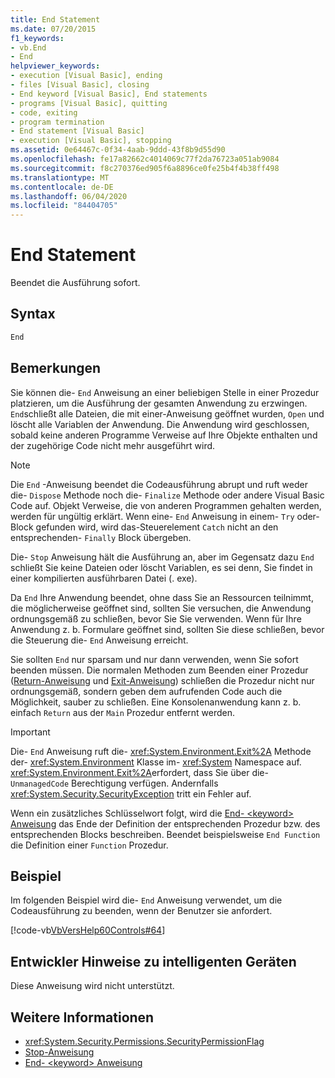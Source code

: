 ```yaml
---
title: End Statement
ms.date: 07/20/2015
f1_keywords:
- vb.End
- End
helpviewer_keywords:
- execution [Visual Basic], ending
- files [Visual Basic], closing
- End keyword [Visual Basic], End statements
- programs [Visual Basic], quitting
- code, exiting
- program termination
- End statement [Visual Basic]
- execution [Visual Basic], stopping
ms.assetid: 0e64467c-0f34-4aab-9ddd-43f8b9d55d90
ms.openlocfilehash: fe17a82662c4014069c77f2da76723a051ab9084
ms.sourcegitcommit: f8c270376ed905f6a8896ce0fe25b4f4b38ff498
ms.translationtype: MT
ms.contentlocale: de-DE
ms.lasthandoff: 06/04/2020
ms.locfileid: "84404705"
---
```

# <a name="end-statement"></a>End Statement
Beendet die Ausführung sofort.  
  
## <a name="syntax"></a>Syntax  
  
```vb  
End  
```  
  
## <a name="remarks"></a>Bemerkungen  
 Sie können die- `End` Anweisung an einer beliebigen Stelle in einer Prozedur platzieren, um die Ausführung der gesamten Anwendung zu erzwingen. `End`schließt alle Dateien, die mit einer-Anweisung geöffnet wurden, `Open` und löscht alle Variablen der Anwendung. Die Anwendung wird geschlossen, sobald keine anderen Programme Verweise auf Ihre Objekte enthalten und der zugehörige Code nicht mehr ausgeführt wird.  
  
> [!NOTE]
> Die `End` -Anweisung beendet die Codeausführung abrupt und ruft weder die- `Dispose` Methode noch die- `Finalize` Methode oder andere Visual Basic Code auf. Objekt Verweise, die von anderen Programmen gehalten werden, werden für ungültig erklärt. Wenn eine- `End` Anweisung in einem- `Try` oder-Block gefunden wird, wird das-Steuerelement `Catch` nicht an den entsprechenden- `Finally` Block übergeben.  
  
 Die- `Stop` Anweisung hält die Ausführung an, aber im Gegensatz dazu `End` schließt Sie keine Dateien oder löscht Variablen, es sei denn, Sie findet in einer kompilierten ausführbaren Datei (. exe).  
  
 Da `End` Ihre Anwendung beendet, ohne dass Sie an Ressourcen teilnimmt, die möglicherweise geöffnet sind, sollten Sie versuchen, die Anwendung ordnungsgemäß zu schließen, bevor Sie Sie verwenden. Wenn für Ihre Anwendung z. b. Formulare geöffnet sind, sollten Sie diese schließen, bevor die Steuerung die- `End` Anweisung erreicht.  
  
 Sie sollten `End` nur sparsam und nur dann verwenden, wenn Sie sofort beenden müssen. Die normalen Methoden zum Beenden einer Prozedur ([Return-Anweisung](return-statement.md) und [Exit-Anweisung](exit-statement.md)) schließen die Prozedur nicht nur ordnungsgemäß, sondern geben dem aufrufenden Code auch die Möglichkeit, sauber zu schließen. Eine Konsolenanwendung kann z. b. einfach `Return` aus der `Main` Prozedur entfernt werden.  
  
> [!IMPORTANT]
> Die- `End` Anweisung ruft die- <xref:System.Environment.Exit%2A> Methode der- <xref:System.Environment> Klasse im- <xref:System> Namespace auf. <xref:System.Environment.Exit%2A>erfordert, dass Sie über die- `UnmanagedCode` Berechtigung verfügen. Andernfalls <xref:System.Security.SecurityException> tritt ein Fehler auf.  
  
 Wenn ein zusätzliches Schlüsselwort folgt, wird die [End- \<keyword> Anweisung](end-keyword-statement.md) das Ende der Definition der entsprechenden Prozedur bzw. des entsprechenden Blocks beschreiben. Beendet beispielsweise `End Function` die Definition einer `Function` Prozedur.  
  
## <a name="example"></a>Beispiel  
 Im folgenden Beispiel wird die- `End` Anweisung verwendet, um die Codeausführung zu beenden, wenn der Benutzer sie anfordert.  
  
 [!code-vb[VbVersHelp60Controls#64](~/samples/snippets/visualbasic/VS_Snippets_VBCSharp/VbVersHelp60Controls/VB/Form1.vb#64)]  
  
## <a name="smart-device-developer-notes"></a>Entwickler Hinweise zu intelligenten Geräten  
 Diese Anweisung wird nicht unterstützt.  
  
## <a name="see-also"></a>Weitere Informationen

- <xref:System.Security.Permissions.SecurityPermissionFlag>
- [Stop-Anweisung](stop-statement.md)
- [End- \<keyword> Anweisung](end-keyword-statement.md)
